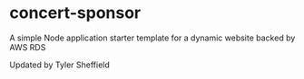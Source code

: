 # concert-sponsor
A simple Node application starter template for a dynamic website backed by AWS RDS

Updated by Tyler Sheffield
